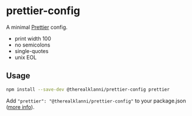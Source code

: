 # prettier-config

A minimal [Prettier](https://prettier.io) config.

- print width 100
- no semicolons
- single-quotes
- unix EOL

## Usage

```sh
npm install --save-dev @therealklanni/prettier-config prettier
```

Add `"prettier": "@therealklanni/prettier-config"` to your package.json ([more info](https://prettier.io/docs/en/configuration.html#sharing-configurations)).
